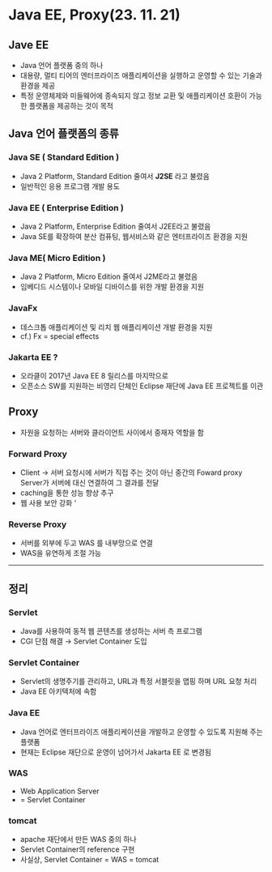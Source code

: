 # Java EE, Proxy(23. 11. 21)

## Jave EE

- Java 언어 플랫폼 중의 하나
- 대용량, 멀티 티어의 엔터프라이즈 애플리케이션을 실행하고 운영할 수 있는 기술과 환경을 제공
- 특정 운영체제와 미들웨어에 종속되지 않고 정보 교환 및 애플리케이션 호환이 가능한 플랫폼을 제공하는 것이 목적

## Java 언어 플랫폼의 종류

### Java SE ( Standard Edition )

- Java 2 Platform, Standard Edition 줄여서 **J2SE** 라고 불렸음
- 일반적인 응용 프로그램 개발 용도

### Java EE ( Enterprise Edition )

- Java 2 Platform, Enterprise Edition 줄여서 J2EE라고 불렸음
- Java SE를 확장하여 분산 컴퓨팅, 웹서비스와 같은 엔터프라이즈 환경을 지원

### Java ME( Micro Edition )

- Java 2 Platform, Micro Edition 줄여서 J2ME라고 불렸음
- 임베디드 시스템이나 모바일 디바이스를 위한 개발 환경을 지원

### JavaFx

- 데스크톱 애플리케이션 및 리치 웹 애플리케이션 개발 환경을 지원
- cf.) Fx = special effects

### Jakarta EE ?

- 오라클이 2017년 Java EE 8 릴리스를 마지막으로
- 오픈소스 SW를 지원하는 비영리 단체인 Eclipse 재단에 Java EE 프로젝트를 이관

## Proxy

- 자원을 요청하는 서버와 클라이언트 사이에서 중재자 역할을 함

### Forward Proxy

- Client → 서버 요청시에 서버가 직접 주는 것이 아닌 중간의 Foward proxy Server가 서버에 대신 연결하여 그 결과를 전달
- caching을 통한 성능 향상 추구
- 웹 사용 보안 강화 ‘

### Reverse Proxy

- 서버를 외부에 두고 WAS 를 내부망으로 연결
- WAS을 유연하게 조절 가능

---

## 정리

### Servlet

- Java를 사용하여 동적 웹 콘텐츠를 생성하는 서버 측 프로그램
- CGI 단점 해결 → Servlet Container 도입

### Servlet Container

- Servlet의 생명주기를 관리하고, URL과 특정 서블릿을 맵핑 하며 URL 요청 처리
- Java EE 아키텍처에 속함

### Java EE

- Java 언어로 엔터프라이즈 애플리케이션을 개발하고 운영할 수 있도록 지원해 주는 플랫폼
- 현재는 Eclipse 재단으로 운영이 넘어가서 Jakarta EE 로 변경됨

### WAS

- Web Application Server
- = Servlet Container

### tomcat

- apache 재단에서 만든 WAS 중의 하나
- Servlet Container의 reference 구현
- 사실상, Servlet Container = WAS = tomcat